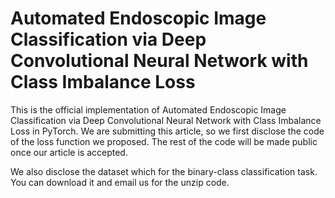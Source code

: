 # Automated Endoscopic Image Classification via Deep Convolutional Neural Network with Class Imbalance Loss

This is the official implementation of Automated Endoscopic Image Classification via Deep Convolutional Neural Network with Class Imbalance Loss in PyTorch. We are submitting this article, so we first disclose the code of the loss function we proposed. The rest of the code will be made public once our article is accepted.

We also disclose the dataset which for  the binary-class classification task. You can download it and email us for the unzip code.